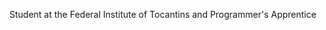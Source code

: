 Student at the Federal Institute of Tocantins and Programmer's Apprentice

<!---
mateusmoutynho/mateusmoutynho is a ✨ special ✨ repository because its `README.md` (this file) appears on your GitHub profile.
You can click the Preview link to take a look at your changes.
--->
